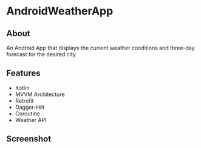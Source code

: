 # AndroidWeatherApp

## About

An Android App that displays the current weather conditions and three-day forecast for the desired city

## Features
* Kotlin
* MVVM Architecture
* Retrofit
* Dagger-Hilt
* Coroutine
* Weather API

## Screenshot
